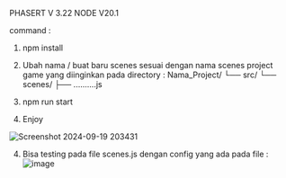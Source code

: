 PHASERT V 3.22
NODE V20.1


command : 
1. npm install

3. Ubah nama / buat baru scenes sesuai dengan nama scenes project game yang diinginkan pada directory :
    Nama_Project/
      └── src/
          └── scenes/
              ├── ..........js
             

2. npm run start
3. Enjoy


![Screenshot 2024-09-19 203431](https://github.com/user-attachments/assets/ece24d39-2d97-469b-9c07-ea27dc9b994a)    


4. Bisa testing pada file scenes.js dengan config yang ada pada file :
![image](https://github.com/user-attachments/assets/5dfa850e-6b33-4701-8da0-85a9b5023f4f)

